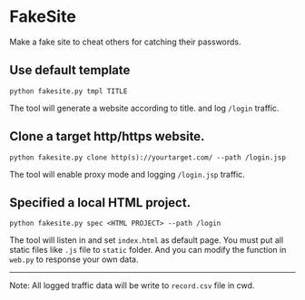 # FakeSite

Make a fake site to cheat others for catching their passwords.

## Use default template

```shell
python fakesite.py tmpl TITLE
```

The tool will generate a website according to title. and log `/login` traffic.

## Clone a target http/https website.

```shell
python fakesite.py clone http(s)://yourtarget.com/ --path /login.jsp
```

The tool will enable proxy mode and logging `/login.jsp` traffic.


## Specified a local HTML project.

```shell
python fakesite.py spec <HTML PROJECT> --path /login
```

The tool will listen in <HTML PROJECT> and set `index.html` as default page. You must put all static files like `.js` file to `static` folder. And you can modify the function in `web.py` to response your own data. 

---

Note: All logged traffic data will be write to `record.csv` file in cwd.

